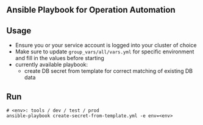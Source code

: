 ## Ansible Playbook for Operation Automation

## Usage
- Ensure you or your service account is logged into your cluster of choice
- Make sure to update `group_vars/all/vars.yml` for specific environment and fill in the values before starting
- currently available playbook:
  - create DB secret from template for correct matching of existing DB data


## Run
```shell
# <env>: tools / dev / test / prod
ansible-playbook create-secret-from-template.yml -e env=<env>
```